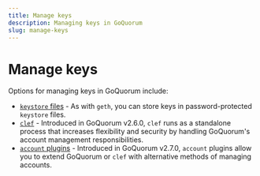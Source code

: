 ```yaml
---
title: Manage keys
description: Managing keys in GoQuorum
slug: manage-keys
---
```


# Manage keys

Options for managing keys in GoQuorum include:

- [`keystore` files](https://geth.ethereum.org/docs/interface/managing-your-accounts) - As with `geth`, you can store keys in password-protected `keystore` files.
- [`clef`](./manage-keys/clef.md) - Introduced in GoQuorum v2.6.0, `clef` runs as a standalone process that increases flexibility and security by handling GoQuorum's account management responsibilities.
- [`account` plugins](./manage-keys/account-plugins.md) - Introduced in GoQuorum v2.7.0, `account` plugins allow you to extend GoQuorum or `clef` with alternative methods of managing accounts.
